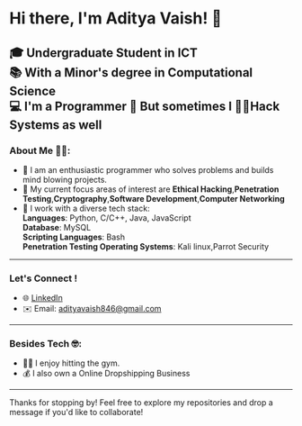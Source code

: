 # Hi there, I'm Aditya Vaish! 👋

🎓 **Undergraduate Student in ICT**  
📚 **With a Minor's degree in Computational Science**  
💻 **I'm a Programmer**
👾 **But sometimes I 🥷🏻Hack Systems as well**
---

### About Me 🥷🏻:

- 🌟 I am an enthusiastic programmer who solves problems and builds mind blowing projects.
- 🚀 My current focus areas of interest are  **Ethical Hacking**,**Penetration Testing**,**Cryptography**,**Software Development**,**Computer Networking**
- 🧰 I work with a diverse tech stack:  
  **Languages**: Python, C/C++, Java, JavaScript<br> 
  **Database**: MySQL<br>
  **Scripting Languages**: Bash<br>
  **Penetration Testing Operating Systems**: Kali linux,Parrot Security<br>
---

### Let's Connect !

- 🌐 [LinkedIn](#)  
- ✉️ Email: adityavaish846@gmail.com  
---

### Besides Tech 🤓:
- 💪🏻 I enjoy hitting the gym.  
- 💰 I also own a Online Dropshipping Business 
---
Thanks for stopping by! Feel free to explore my repositories and drop a message if you'd like to collaborate!

